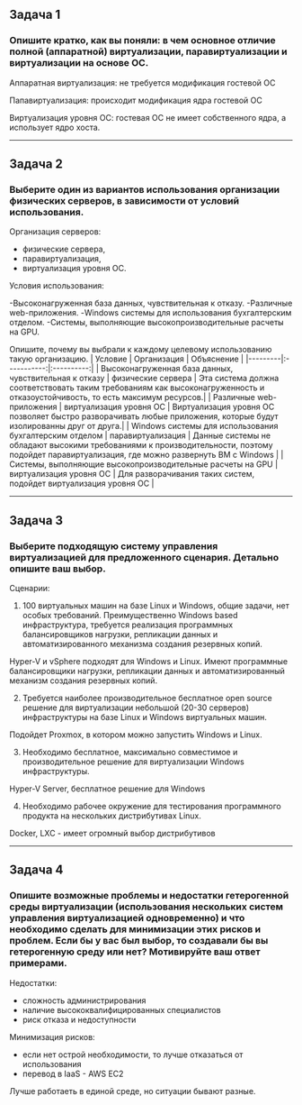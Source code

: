 ## Задача 1
###  Опишите кратко, как вы поняли: в чем основное отличие полной (аппаратной) виртуализации, паравиртуализации и виртуализации на основе ОС.

Аппаратная виртуализация: не требуется модификация гостевой ОС

Папавиртуализация: происходит модификация ядра гостевой ОС

Виртуализация уровня ОС: гостевая ОС не имеет собственного ядра, а использует ядро хоста.

___
## Задача 2
###  Выберите один из вариантов использования организации физических серверов, в зависимости от условий использования.

Организация серверов:

- физические сервера,
- паравиртуализация,
- виртуализация уровня ОС.

Условия использования:

-Высоконагруженная база данных, чувствительная к отказу.
-Различные web-приложения.
-Windows системы для использования бухгалтерским отделом.
-Системы, выполняющие высокопроизводительные расчеты на GPU.

Опишите, почему вы выбрали к каждому целевому использованию такую организацию.
| Условие | Организация | Объяснение |
|---------|:-----------:|:----------:|
| Высоконагруженная база данных, чувствительная к отказу | физические сервера | Эта система должна соответствовать таким требованиям как высоконагруженность и отказоустойчивость, то есть максимум ресурсов.|
| Различные web-приложения | виртуализация уровня ОС | Виртуализация уровня ОС позволяет быстро разворачивать любые приложения, которые будут изолированны друг от друга.|
| Windows системы для использования бухгалтерским отделом | паравиртуализация | Данные системы не обладают высокими требованиями к производительности, поэтому подойдет паравиртуализация, где можно развернуть ВМ с Windows |
| Системы, выполняющие высокопроизводительные расчеты на GPU | виртуализация уровня ОС | Для разворачивания таких систем, подойдет виртуализация уровня ОС |  

___

## Задача 3
###  Выберите подходящую систему управления виртуализацией для предложенного сценария. Детально опишите ваш выбор.

Сценарии:

1. 100 виртуальных машин на базе Linux и Windows, общие задачи, нет особых требований. Преимущественно Windows based инфраструктура, требуется реализация программных балансировщиков нагрузки, репликации данных и автоматизированного механизма создания резервных копий.

Hyper-V и vSphere подходят для Windows и Linux. Имеют программные балансировщики нагрузки, репликации данных и автоматизированный механизм создания резервных копий. 

2. Требуется наиболее производительное бесплатное open source решение для виртуализации небольшой (20-30 серверов) инфраструктуры на базе Linux и Windows виртуальных машин.

Подойдет Proxmox, в котором можно запустить Windows и Linux.

3. Необходимо бесплатное, максимально совместимое и производительное решение для виртуализации Windows инфраструктуры.

Hyper-V Server, бесплатное решение для Windows

4. Необходимо рабочее окружение для тестирования программного продукта на нескольких дистрибутивах Linux.

Docker, LXC - имеет огромный выбор дистрибутивов

___

## Задача 4
### Опишите возможные проблемы и недостатки гетерогенной среды виртуализации (использования нескольких систем управления виртуализацией одновременно) и что необходимо сделать для минимизации этих рисков и проблем. Если бы у вас был выбор, то создавали бы вы гетерогенную среду или нет? Мотивируйте ваш ответ примерами.

Недостатки:

- сложность администрирования
- наличие высококвалифицированных специалистов
- риск отказа и недоступности

Минимизация рисков:

- если нет острой необходимости, то лучше отказаться от использования
- перевод в IaaS - AWS EC2

Лучше работаеть в единой среде, но ситуации бывают разные.

